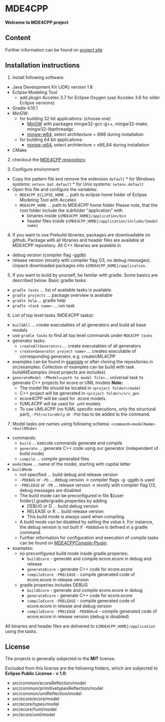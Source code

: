 # MDE4CPP
**Welcome to MDE4CPP project**

## Content
Further information can be found on [project site](http://sse.tu-ilmenau.de/mde4cpp)

## Installation instructions
1. Install following software:
  * Java Development Kit (JDK) version 1.8
  * Eclipse Modeling Tool
    * add plugin Acceleo 3.7 for Eclipse Oxygen (use Acceleo 3.6 for older Eclipse versions)
  * Gradle 4.10.1
  * MinGW:
	* for building 32 bit applications: (choose one)
		* [MinGW](http://www.mingw.org/) with packages mingw32-gcc-g++, mingw32-make, mingw32-libpthreadgc
		* [mingw-w64](https://mingw-w64.org/doku.php), select architecture = i686 during installation
	* for building 64 bit applications:
		* [mingw-w64](https://mingw-w64.org/doku.php), select architecture = x86_64 during installation
  * CMake
  	
2. checkout the [MDE4CPP respository](https://github.com/MDE4CPP/MDE4CPP)

3. Configure environment
  * Copy the pattern file and remove the extension `default`
		* for Windows systems: `setenv.bat.default`
		* for Unix systems: `setenv.default`
  * Open this file and configure the variables:
    * `MDE4CPP_ECLIPSE_HOME` ... path to eclipse home folder of Eclipse Modeling Tool with Acceleo
    * `MDE4CPP_HOME` ... path to MDE4CPP home folder
		Please note, that the root folder include the subfolder "application" with
    	* binaries inside `${MDE4CPP_HOME}/application/bin`
    	* header files inside `${MDE4CPP_HOME}/application/include/{model name}`

4. If you want to use Prebuild libraries, packages are downloadable on github. Package with all libraries and header files are available at MDE4CPP repository. All C++ libraries are avaiable in
  * debug version (compiler flag -ggdb)
  * release version (mostly with compiler flag O3, no debug messages).
Unpack downloaded packages into `${MDE4CPP_HOME}/application`.

5. If you want to build by yourself, be familar with gradle. Some basics are described below. Basic gradle tasks:
  * `gradle tasks` ... list of available tasks is available.
  * `gradle projects` ... package overview is available
  * `gradle help` ... gradle help
  * `gradle <task name>` ... run task <task name>

6. List of top level tasks (MDE4CPP tasks):
  * `buildAll` ... create executables of all generators and build all base models
  * use `gradle tasks` to find all top level commands under `MDE4CPP tasks`
  * generator tasks:
    * `createAllGenerators` ... create executables of all generators
    * `create<Generator project name>` ... creates executable of corresponding generator, e.g. createUML4CPP
  * examples can be found in [example](https://github.com/MDE4CPP/examples) or after cloning the repositories in src/examples. Collection of examples can be build with task *buildAllExamples* (most projects are includes).
  * `generateModel -PModel=<path to model file>`...  universal task to generate C++ projects for ecore or UML models
  **Note:**
  	* The model file should be located in `<project folder>/model`
  	* C++ project will be generated in `<project folder>/src_gen`
  	* ecore4CPP will be used for .ecore models.
  	* fUML4CPP will be used for .uml models
  	* To use UML4CPP (no fUML specific executions, only the structural part), `-PStructureOnly` or `-PSO` has to be added to the command.

7. Model tasks are names using following schema: `<command><modelName> <buildMode>`
  * commands:
    * `build` ... execute commands generate and compile
    * `generate` ... generate C++ code using our generator (independent of build mode)
    * `compile` ... compile generated files
  * `modelName` ... name of the model, starting with capital letter
  * `buildMode`
    * not specified ... build debug and release version
    * `-PDEBUG` or `-PD` ... debug version -> compiler flags -g -ggdb is used
    * `-PRELEASE` or `-PR` ... release version -> mostly with compiler flag O3, debug messages are disabled
	* The build mode can be preconfigured in file ${user folder}/.gradle/gradle.properties by adding
		* DEBUG or D ... build debug version 
		* RELEASE or R ... build release version
		* This build mode is always used when compiling.
	* A build mode can be disabled by setting the value `0`. For instance, the debug version is not built if `-PDEBUG=0` is defined in a gradle command.
	* Further information for configuration and execution of compile tasks can be found on [MDE4CPPCompile-Plugin](https://github.com/MDE4CPP/MDE4CPPGradlePlugins).
  * examples:
	* no preconfigured build mode inside gradle.properies: 
		* `buildEcore` - generate and compile ecore.ecore in debug and release
		* `generateEcore` - generate C++ code for ecore.ecore
		* `compileEcore -PRELEASE` - compile generated code of ecore.ecore in release version
	* gradle.properies includes DEBUG	
		* `buildEcore` - generate and compile ecore.ecore in debug
		* `generateEcore` - generate C++ code for ecore.ecore
		* `compileEcore -PRELEASE` - compile generated code of ecore.ecore in release and debug version
		* `compileEcore -PRELEASE -PDEBUG=0` - compile generated code of ecore.ecore in release version (debug is disabled)

  All binaries and header files are delivered to `${MDE4CPP_HOME}/application` using the tasks. 
  
## License

The projects is generally subjected to the **MIT** license.

Excluded from this license are the following folders, which are subjected to **Eclipse Public License - v 1.0**:
- src/common/ecoreReflection/model
- src/common/primitivetypesReflection/model
- src/common/umlReflection/model
- src/ecore/ecore/model
- src/ecore/types/model
- src/ecore/fuml/model
- src/ecore/uml/model